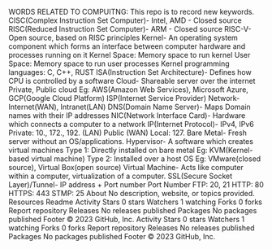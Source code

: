 WORDS  RELATED TO COMPUITNG:
This repo is to record new keywords.
CISC(Complex Instruction Set Computer)- Intel, AMD - Closed source
RISC(Reduced Instruction Set Computer)- ARM - Closed source
RISC-V- Open source, based on RISC principles
Kernel- An operating system component which forms an interface between computer hardware and processes running on it
Kernel Space: Memory space to run kernel
User Space: Memory space to run user processes
Kernel programming languages: C, C++, RUST
ISA(Instruction Set Architecture)- Defines how CPU is controlled by a software
Cloud- Shareable server over the internet
Private, Public cloud
Eg: AWS(Amazon Web Services), Microsoft Azure, GCP(Google Cloud Platform)
ISP(Internet Service Provider)
Network- Internet(WAN), Intranet(LAN)
DNS(Domain Name Server)- Maps Domain names with their IP addresses
NIC(Network Interface Card)- Hardware which connects a computer to a network
IP(Internet Protocol)- IPv4, IPv6
Private: 10., 172., 192. (LAN)
Public (WAN)
Local: 127.
Bare Metal- Fresh server without an OS/applications.
Hypervisor- A software which creates virtual machines
Type 1: Directly installed on bare metal
Eg: KVM(Kernel-based virtual machine)
Type 2: Installed over a host OS
Eg: VMware(closed source), Virtual Box(open source)
Virtual Machine- Acts like computer within a computer, virtualization of a computer.
SSL(Secure Socket Layer)/Tunnel- IP address + Port number
Port Number
FTP: 20, 21
HTTP: 80
HTTPS: 443
STMP: 25
About
No description, website, or topics provided.
Resources
 Readme
 Activity
Stars
 0 stars
Watchers
 1 watching
Forks
 0 forks
Report repository
Releases
No releases published
Packages
No packages published
Footer
© 2023 GitHub, Inc.
 Activity
Stars
 0 stars
Watchers
 1 watching
Forks
 0 forks
Report repository
Releases
No releases published
Packages
No packages published
Footer
© 2023 GitHub, Inc.

